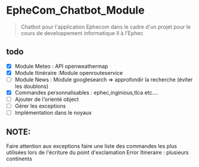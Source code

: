 # EpheCom_Chatbot_Module
> Chatbot pour l'application Ephecom dans le cadre d'un projet pour le cours de developpement informatique II à l'Ephec


## todo  
- [x] Module Meteo  : API openweathermap
- [x] Module Itinéraire :Module openrouteservice
- [ ] Module News   : Module googlesearch => approfondir la recherche (éviter les doublons)
- [x] Commandes personnalisables : ephec,inginious,tlca etc.... 
- [ ] Ajouter de l'orienté object 
- [ ] Gérer les exceptions
- [ ] Implémentation dans le noyaux

## NOTE:  
Faire attention aux exceptions
faire une liste des commandes les plus utilisées lors de l'écriture du  point d'exclamation
Error Itineraire : plusieurs continents
